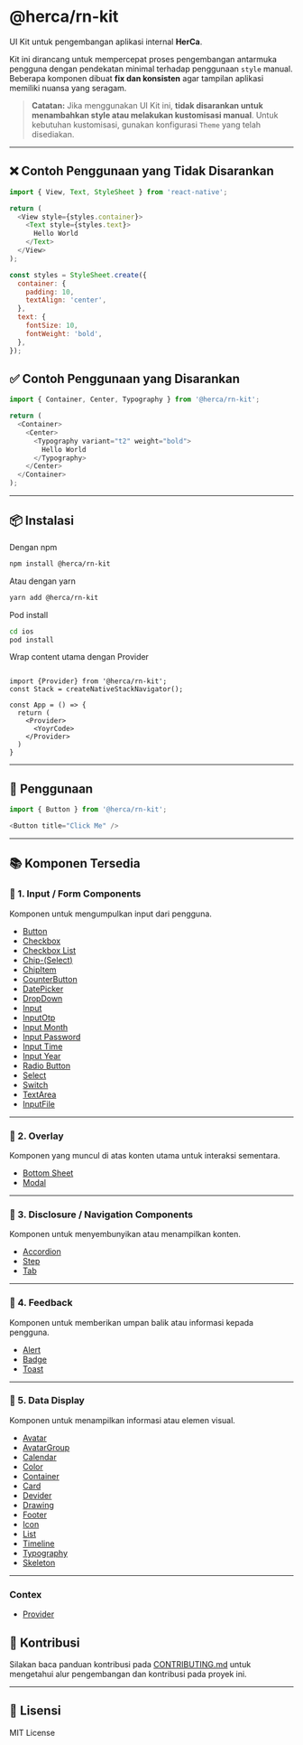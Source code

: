 # @herca/rn-kit

UI Kit untuk pengembangan aplikasi internal **HerCa**.

Kit ini dirancang untuk mempercepat proses pengembangan antarmuka pengguna dengan pendekatan minimal terhadap penggunaan `style` manual. Beberapa komponen dibuat **fix dan konsisten** agar tampilan aplikasi memiliki nuansa yang seragam.

> **Catatan:** Jika menggunakan UI Kit ini, **tidak disarankan untuk menambahkan style atau melakukan kustomisasi manual**.
> Untuk kebutuhan kustomisasi, gunakan konfigurasi `Theme` yang telah disediakan.

---

## ❌ Contoh Penggunaan yang Tidak Disarankan

```js
import { View, Text, StyleSheet } from 'react-native';

return (
  <View style={styles.container}>
    <Text style={styles.text}>
      Hello World
    </Text>
  </View>
);

const styles = StyleSheet.create({
  container: {
    padding: 10,
    textAlign: 'center',
  },
  text: {
    fontSize: 10,
    fontWeight: 'bold',
  },
});
```

## ✅ Contoh Penggunaan yang Disarankan

```js
import { Container, Center, Typography } from '@herca/rn-kit';

return (
  <Container>
    <Center>
      <Typography variant="t2" weight="bold">
        Hello World
      </Typography>
    </Center>
  </Container>
);
```

---

## 📦 Instalasi

Dengan npm
```bash
npm install @herca/rn-kit
```
Atau dengan yarn

```bash
yarn add @herca/rn-kit
```
Pod install

```bash
cd ios
pod install
```

Wrap content utama dengan Provider

```tsx

import {Provider} from '@herca/rn-kit';
const Stack = createNativeStackNavigator();

const App = () => {
  return (
    <Provider>
      <YoyrCode>
    </Provider>
  )
}
```
---

## 🚀 Penggunaan

```js
import { Button } from '@herca/rn-kit';

<Button title="Click Me" />
```

---

## 📚 Komponen Tersedia

### 🔹 1. Input / Form Components

Komponen untuk mengumpulkan input dari pengguna.

- [Button](./src/Button/README.md)
- [Checkbox](./src/CheckBox/README_CHECKBOX.md)
- [Checkbox List](./src/CheckBox/README_CHECKBOXLIST.md)
- [Chip-(Select)](./src/Chip/README.md)
- [ChipItem](./src/Chip/README_CHIP_ITEM.md)
- [CounterButton](./src/CounterButton/README.md)
- [DatePicker](./src/DatePicker/README_DATEPICKER.md)
- [DropDown](./src/DropDown/README.md)
- [Input](./src/Input/README_INPUT.md)
- [InputOtp](./src/Input/README_INPUT_OTP.md)
- [Input Month](./src/Datepicker/README_MONTHPICKER.md)
- [Input Password](./src/InputPassword/README.md)
- [Input Time](./src/Datepicker/README_TIMEPICKER.md)
- [Input Year](./src/Datepicker/README_YEARPICKER.md)
- [Radio Button](./src/RadioButton/README.md)
- [Select](./src/Select/README.md)
- [Switch](./src/Switch/README.md)
- [TextArea](./src/TextArea/README.md)
- [InputFile](./src/Input/README_INPUT_FILE.md)

---

### 🔹 2. Overlay

Komponen yang muncul di atas konten utama untuk interaksi sementara.

- [Bottom Sheet](./src/BottomSheet/README.md)
- [Modal](./src/Modal/README.md)

---

### 🔹 3. Disclosure / Navigation Components

Komponen untuk menyembunyikan atau menampilkan konten.

- [Accordion](./src/Accordion/README.md)
- [Step](./src/Step/README.md)
- [Tab](./src/Tab/README.md)

---

### 🔹 4. Feedback

Komponen untuk memberikan umpan balik atau informasi kepada pengguna.

- [Alert](./src/Alert/README.md)
- [Badge](./src/Badge/README.md)
- [Toast](./src/Toast/README.md)

---

### 🔹 5. Data Display

Komponen untuk menampilkan informasi atau elemen visual.

- [Avatar](./src/Avatar/README_AVATAR.md)
- [AvatarGroup](./src/Alert/README_AVATARGROUP.md)
- [Calendar](./src/Calendar/README.md)
- [Color](./src/Color/README.md)
- [Container](./src/Ui/README_CONTAINER.md)
- [Card](./src/Ui/README_CARD.md)
- [Devider](./src/Ui/README_DEVIDER.md)
- [Drawing](./src/Drawing/README.md)
- [Footer](./src/Ui/README_FOOTER.md)
- [Icon](./src/Icon/README.md)
- [List](./src/List/README.md)
- [Timeline](./src/Timeline/README.md)
- [Typography](./src/Typography/README.md)
- [Skeleton](./src/Skeleton/README.md)

---

### Contex

- [Provider](./src/Provider/README.md)

## 🤝 Kontribusi

Silakan baca panduan kontribusi pada [CONTRIBUTING.md](CONTRIBUTING.md) untuk mengetahui alur pengembangan dan kontribusi pada proyek ini.

---

## 📄 Lisensi

MIT License
